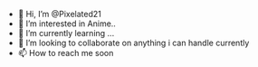 - 👋 Hi, I’m @Pixelated21
- 👀 I’m interested in Anime..
- 🌱 I’m currently learning ...
- 💞️ I’m looking to collaborate on anything i can handle currently
- 📫 How to reach me soon

<!---
Pixelated21/Pixelated21 is a ✨ special ✨ repository because its `README.md` (this file) appears on your GitHub profile.
You can click the Preview link to take a look at your changes.
--->
